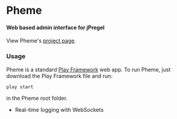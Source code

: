 # Pheme
#### Web based admin interface for jPregel

View Pheme's [project page](http://ninj0x.github.com/Pheme/).

### Usage
Pheme is a standard [Play Framework](http://www.playframework.org) web app. To run Pheme, just download the Play Framework file and run:

	play start

in the Pheme root folder.



- Real-time logging with WebSockets

